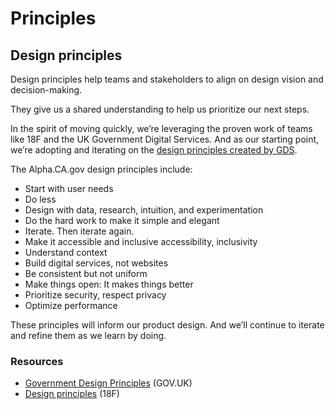# Principles

## Design principles

Design principles help teams and stakeholders to align on design vision and decision-making.

They give us a shared understanding to help us prioritize our next steps.

In the spirit of moving quickly, we’re leveraging the proven work of teams like 18F and the UK Government Digital Services. And as our starting point, we’re adopting and iterating on the [design principles created by GDS](https://www.gov.uk/guidance/government-design-principles#start-with-user-needs).

The Alpha.CA.gov design principles include:

* Start with user needs
* Do less
* Design with data, research, intuition, and experimentation
* Do the hard work to make it simple and elegant
* Iterate. Then iterate again.
* Make it accessible and inclusive accessibility, inclusivity
* Understand context
* Build digital services, not websites
* Be consistent but not uniform
* Make things open: It makes things better
* Prioritize security, respect privacy
* Optimize performance

These principles will inform our product design. And we’ll continue to iterate and refine them as we learn by doing.

### Resources

* [Government Design Principles](https://www.gov.uk/guidance/government-design-principles) (GOV.UK)
* [Design principles](https://methods.18f.gov/decide/design-principles/) (18F)
